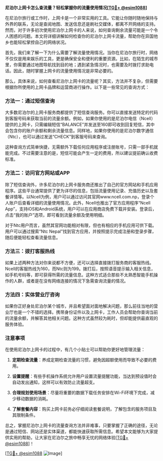 **尼泊尔上网卡怎么查流量？轻松掌握你的流量使用情况[[TG💪+ @esim1088](https://t.me/s/esim1088)]**

在尼泊尔旅行或工作时，上网卡是一个非常实用的工具。它能让你随时随地保持与外界的联系，无论是查阅地图、发送信息还是刷社交媒体，都离不开网络的支持。然而，对于许多初次使用尼泊尔上网卡的人来说，如何查询剩余流量可能是一个令人困惑的问题。本文将详细讲解如何检查你的尼泊尔上网卡流量，帮助你在异国他乡也能轻松掌控自己的网络状况。

首先，我们来了解一下为什么需要了解流量使用情况。当你在尼泊尔旅行时，网络不仅仅是用来娱乐的工具，更是确保安全和便利的重要资源。比如，在陌生的城市里，你需要通过地图导航找到目的地；遇到紧急情况时，也需要及时拨打求助电话。因此，随时掌握上网卡的流量使用情况是非常必要的。

那么，具体来说，如何查看尼泊尔上网卡的流量呢？其实，方法并不复杂，但需要根据你所使用的上网卡品牌和运营商进行操作。以下是一些常见的查询方式：

### 方法一：通过短信查询

大多数尼泊尔的上网卡服务商都提供了短信查询服务。你可以直接发送特定的代码到客服号码来获取当前的流量余额。例如，如果你使用的是尼泊尔电信（Ncell）提供的上网卡，只需编辑短信“BALANCE”并发送至160即可收到回复短信，其中会包含你的账户余额和剩余流量信息。同样地，如果你使用的是尼泊尔数字通信（Ntc），也可以通过发送“CHECK”到客服号码来查询。

这种查询方式简单快捷，无需额外下载任何应用程序或注册账号，只需一部手机就能完成。不过需要注意的是，短信可能会产生一定的费用，所以建议提前确认收费标准。

### 方法二：访问官方网站或APP

除了短信查询外，许多尼泊尔的上网卡服务商还推出了自己的官方网站和手机应用程序。这些平台通常提供了更为详尽的信息，包括流量使用记录、充值历史以及套餐详情等。以Ncell为例，用户可以通过访问其官网www.ncell.com.np，登录个人账户后查看详细的流量使用情况。此外，Ncell也推出了官方应用程序“Ncell App”，支持iOS和Android系统，用户可以在应用商店免费下载并安装。登录后，点击“我的账户”选项，即可看到流量余额及使用明细。

对于Ntc用户而言，虽然其官网功能相对有限，但也有相应的手机应用可供下载。用户可以通过搜索“Ntc Nepal”找到官方应用，并按照提示完成注册和登录步骤，随后便能轻松查看流量信息。

### 方法三：拨打客服热线

如果上述两种方法对你来说都不方便，还可以选择直接拨打服务商的客服热线。Ncell的客服热线为160，而Ntc则为199。拨打后，按照语音提示输入相关信息，如手机号码等，即可获得所需的流量信息。这种方式适合那些不太熟悉智能手机操作的人群，或者是在没有网络连接的情况下急需查询流量的情况。

### 方法四：实体营业厅咨询

如果你正好身处尼泊尔某个城市，并且希望面对面地解决问题，那么前往当地的营业厅也是一个不错的选择。携带身份证件以及上网卡，工作人员会帮助你查询当前的流量余额，并解答其他相关问题。这种方式虽然较为耗时，但却能提供最直观的服务体验。

### 注意事项

在使用尼泊尔上网卡的过程中，有几个小贴士可以帮助你更好地管理流量：

1. **定期检查流量**：养成定期检查流量的习惯，避免因超额使用而导致不必要的费用。
   
2. **设置提醒**：有些手机操作系统允许用户设置流量提醒功能，当达到预设值时会自动发出通知，这样可以有效防止流量超支。

3. **合理规划使用场景**：尽量将重要的数据下载任务安排在Wi-Fi环境下完成，减少移动数据的消耗。

4. **了解套餐内容**：购买上网卡前务必仔细阅读套餐说明，了解包含的服务项目及其限制条件。

总之，掌握尼泊尔上网卡的流量查询方法并非难事，只要掌握了正确的途径，无论是通过短信、网站还是实体渠道，都能快速获取所需信息。希望本文能够为大家提供实用的帮助，让大家在尼泊尔之旅中畅享无忧的网络体验[[TG💪+ @esim1088](https://t.me/s/esim1088)]！

[[TG💪+ @esim1088](https://t.me/s/esim1088) ![Image](https://i.postimg.cc/4NQfJmqS/Snipaste-2025-05-13-00-14-12.png)]